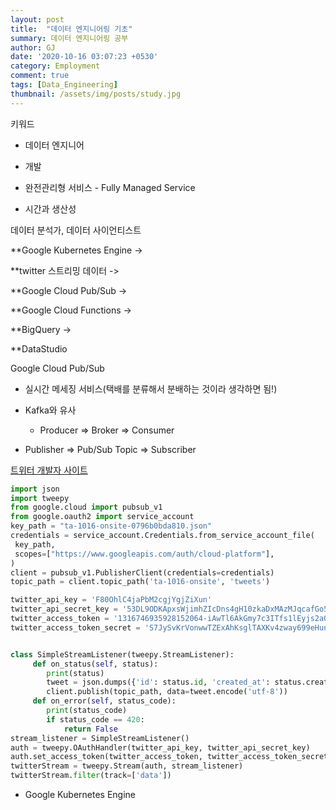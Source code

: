```yaml
---
layout: post
title:  "데이터 엔지니어링 기초"
summary: 데이터 엔지니어링 공부
author: GJ
date: '2020-10-16 03:07:23 +0530'
category: Employment
comment: true
tags: [Data_Engineering]
thumbnail: /assets/img/posts/study.jpg
---
```


키워드

* 데이터 엔지니어

* 개발

* 완전관리형 서비스 - Fully Managed Service

* 시간과 생산성

데이터 분석가, 데이터 사이언티스트

**Google Kubernetes Engine ->

**twitter 스트리밍 데이터 ->

**Google Cloud Pub/Sub ->

**Google Cloud Functions ->

**BigQuery ->

**DataStudio

Google Cloud Pub/Sub

* 실시간 메세징 서비스(택배를 분류해서 분배하는 것이라 생각하면 됨!)

* Kafka와 유사

    - Producer => Broker => Consumer

* Publisher => Pub/Sub Topic => Subscriber

[트위터 개발자 사이트](https://developer.twitter.com/en/apps)

```python
import json
import tweepy
from google.cloud import pubsub_v1
from google.oauth2 import service_account
key_path = "ta-1016-onsite-0796b0bda810.json"
credentials = service_account.Credentials.from_service_account_file(
 key_path,
 scopes=["https://www.googleapis.com/auth/cloud-platform"],
)
client = pubsub_v1.PublisherClient(credentials=credentials)
topic_path = client.topic_path('ta-1016-onsite', 'tweets')

twitter_api_key = 'F80OhlC4jaPbM2cgjYgjZiXun'
twitter_api_secret_key = '53DL9ODKApxsWjimhZIcDns4gH10zkaDxMAzMJqcafGo5G5JuB'
twitter_access_token = '1316746935928152064-iAwTl6AkGmy7c3ITfs1lEyjs2aQWK1'
twitter_access_token_secret = 'S7JySvKrVonwwTZExAhKsglTAXKv4zway699eHun1mF81'


class SimpleStreamListener(tweepy.StreamListener):
     def on_status(self, status):
        print(status)
        tweet = json.dumps({'id': status.id, 'created_at': status.created_at, 'text': status.text}, default=str)
        client.publish(topic_path, data=tweet.encode('utf-8'))
     def on_error(self, status_code):
        print(status_code)
        if status_code == 420:
            return False
stream_listener = SimpleStreamListener()
auth = tweepy.OAuthHandler(twitter_api_key, twitter_api_secret_key)
auth.set_access_token(twitter_access_token, twitter_access_token_secret)
twitterStream = tweepy.Stream(auth, stream_listener)
twitterStream.filter(track=['data'])
```

+ Google Kubernetes Engine

